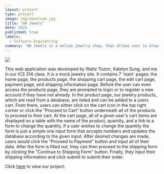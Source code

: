 ```yaml
---
layout: project
type: project
image: img/download.jpg
title: "UH Jewels"
date: 2024
published: true
labels:
  - Software Engineering
summary: "UH Jewels is a online jewelry shop, that allows user to browse and place orders for jewelry"
---
```


<img src="/img/uh_jewels.png" class="center" style="max-width: 90%; height: auto;">

This web application was developed by Waltz Tuzon, Katelyn Sung, and me in our ICS 314 class. It is a mock jewelry site. It contains 7 'main' pages: the home page, the products page, the shopping cart page, the edit cart page, payment page, and shipping information page. Before the user can even access the products page, they are prompted to login or to register a new account if they have not already. In the product page, our jewelry products, which are read from a database, are listed and can be added to a users cart. From there, users can either click on the cart icon in the top right corner or click the "Proceed to Cart" button underneath all of the products to proceed to their cart. At the cart page, all of a given user's cart items are displayed on a table with the name of the product, quantity, and a link to a form to change the quantity. If a user wishes to change the quantity the form is just a simple one input form that accepts numbers and updates the database according to the given input. After desired changes are made, users would click the "Proceed to Payment" button and input all of their data. After the form is filled out, they can then proceed to the shipping form by clicking the "Continue to Shipping Form" button. Finally, they input their shipping information and click submit to submit their order. 

Click [here](https://uh-jewels.github.io/) to view our project.
